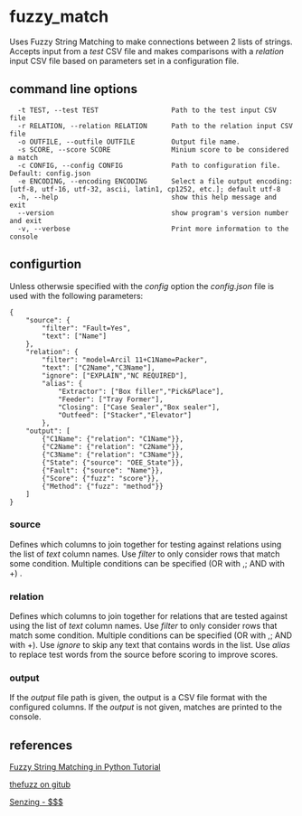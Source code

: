# fuzzy_match
Uses Fuzzy String Matching to make connections between 2 lists of strings. Accepts input from a *test* CSV file and makes comparisons with a *relation* input CSV file based on parameters set in a configuration file.

## command line options
```
  -t TEST, --test TEST  				Path to the test input CSV file
  -r RELATION, --relation RELATION		Path to the relation input CSV file
  -o OUTFILE, --outfile OUTFILE			Output file name.
  -s SCORE, --score SCORE				Minium score to be considered a match
  -c CONFIG, --config CONFIG			Path to configuration file. Default: config.json
  -e ENCODING, --encoding ENCODING		Select a file output encoding: [utf-8, utf-16, utf-32, ascii, latin1, cp1252, etc.]; default utf-8
  -h, --help            				show this help message and exit
  --version             				show program's version number and exit
  -v, --verbose         				Print more information to the console
```
## configurtion
Unless otherwsie specified with the *config* option the *config.json* file is used with the following parameters:
```
{
	"source": {
		"filter": "Fault=Yes",
		"text": ["Name"]
	},
	"relation": {
		"filter": "model=Arcil 11+C1Name=Packer",
		"text": ["C2Name","C3Name"],
		"ignore": ["EXPLAIN","NC REQUIRED"],
		"alias": {
			"Extractor": ["Box filler","Pick&Place"],
			"Feeder": ["Tray Former"],
			"Closing": ["Case Sealer","Box sealer"],
			"Outfeed": ["Stacker","Elevator"]
		},
	"output": [
		{"C1Name": {"relation": "C1Name"}},
		{"C2Name": {"relation": "C2Name"}},
		{"C3Name": {"relation": "C3Name"}},
		{"State": {"source": "OEE_State"}},
		{"Fault": {"source": "Name"}},
		{"Score": {"fuzz": "score"}},
		{"Method": {"fuzz": "method"}}
	]
}
```

### source
Defines which columns to join together for testing against relations using the list of *text* column names. Use *filter* to only consider rows that match some condition. Multiple conditions can be specified (OR with ,; AND with +) . 

### relation
Defines which columns to join together for relations that are tested against using the list of *text* column names. Use *filter* to only consider rows that match some condition. Multiple conditions can be specified (OR with ,; AND with +). Use *ignore* to skip any text that contains words in the list. Use *alias* to replace test words from the source before scoring to improve scores.

### output
If the *output* file path is given, the output is a CSV file format with the configured columns. If the *output* is not given, matches are printed to the console.

## references
[Fuzzy String Matching in Python Tutorial](https://www.datacamp.com/tutorial/fuzzy-string-python)

[thefuzz on gitub](https://github.com/seatgeek/thefuzz)

[Senzing - $$$](https://senzing.com/)

